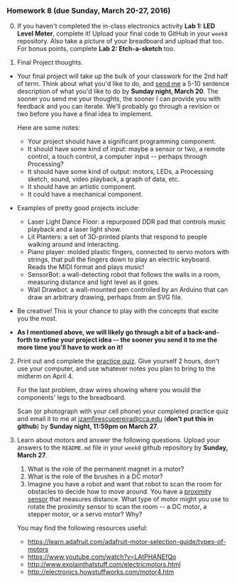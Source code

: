 ### Homework 8 (due Sunday, March 20-27, 2016)

0. If you haven't completed the in-class electronics activity **Lab 1: LED Level Meter**, complete it! Upload your final code to GitHub in your `week8` repository. Also take a picture of your breadboard and upload that too. For bonus points, complete **Lab 2: Etch-a-sketch** too.

1. Final Project thoughts.

  - Your final project will take up the bulk of your classwork for the 2nd half of term. Think about what you'd like to do, and [send me](mailto:jzamfirescpereira@cca.edu) a 5-10 sentence description of what you'd like to do by **Sunday night, March 20**. The sooner you send me your thoughts, the sooner I can provide you with feedback and you can iterate. We'll probably go through a revision or two before you have a final idea to implement.

    Here are some notes:

    - Your project should have a significant programming component.
    - It should have some kind of input: maybe a sensor or two, a remote control, a touch control, a computer input -- perhaps through Processing?
    - It should have some kind of output: motors, LEDs, a Processing sketch, sound, video playback, a graph of data, etc.
    - It should have an artistic component.
    - It could have a mechanical component.

  - Examples of pretty good projects include:
    - Laser Light Dance Floor: a repurposed DDR pad that controls music playback and a laser light show.
    - Lit Planters: a set of 3D-printed plants that respond to people walking around and interacting.
    - Piano player: molded plastic fingers, connected to servo motors with strings, that pull the fingers down to play an electric keyboard. Reads the MIDI format and plays music!
    - SensorBot: a wall-detecting robot that follows the walls in a room, measuring distance and light level as it goes.
    - Wall Drawbot: a wall-mounted pen controlled by an Arduino that can draw an arbitrary drawing, perhaps from an SVG file.

  - Be creative! This is your chance to play with the concepts that excite you the most.

  - **As I mentioned above, we will likely go through a bit of a back-and-forth to refine your project idea -- the sooner you send it to me the more time you'll have to work on it!**

2. Print out and complete the [practice quiz](img/practice-quiz.pdf). Give yourself 2 hours, don't use your computer, and use whatever notes you plan to bring to the midterm on April 4.
   
   For the last problem, draw wires showing where you would the components' legs to the breadboard.
   
   Scan (or photograph with your cell phone) your completed practice quiz and email it to me at [jzamfirescupereira@cca.edu](mailto:jzamfirescupereira@cca.edu) (**don't put this in github**) by **Sunday night, 11:59pm on March 27**.
   
2. Learn about motors and answer the following questions. Upload your answers to the `README.md` file in your `week8` github repository by **Sunday, March 27**.
   
   1. What is the role of the permanent magnet in a motor?
   2. What is the role of the brushes in a DC motor?
   3. Imagine you have a robot and want that robot to scan the room for obstacles to decide how to move around. You have a [proximity sensor](https://en.wikipedia.org/wiki/Proximity_sensor) that measures distance. What type of motor might you use to rotate the proximity sensor to scan the room -- a DC motor, a stepper motor, or a servo motor? Why?
   
   You may find the following resources useful:
   
   - https://learn.adafruit.com/adafruit-motor-selection-guide/types-of-motors
   - https://www.youtube.com/watch?v=LAtPHANEfQo
   - http://www.explainthatstuff.com/electricmotors.html
   - http://electronics.howstuffworks.com/motor4.htm

